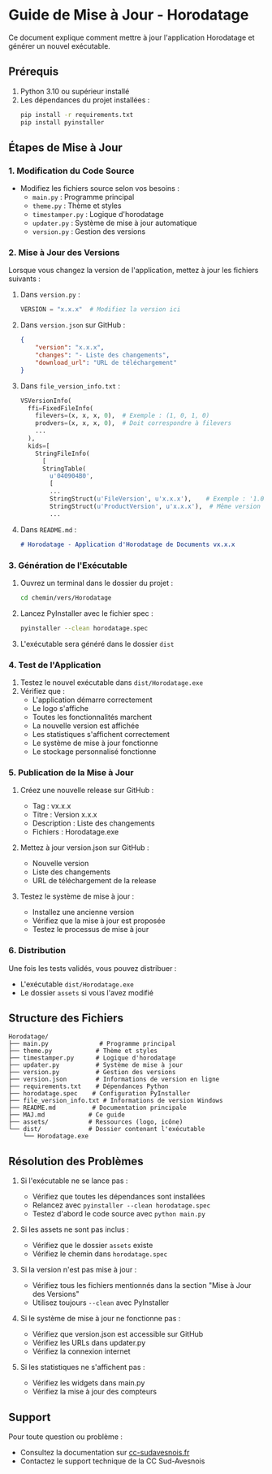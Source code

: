 # Guide de Mise à Jour - Horodatage

Ce document explique comment mettre à jour l'application Horodatage et générer un nouvel exécutable.

## Prérequis

1. Python 3.10 ou supérieur installé
2. Les dépendances du projet installées :
   ```bash
   pip install -r requirements.txt
   pip install pyinstaller
   ```

## Étapes de Mise à Jour

### 1. Modification du Code Source

- Modifiez les fichiers source selon vos besoins :
  - `main.py` : Programme principal
  - `theme.py` : Thème et styles
  - `timestamper.py` : Logique d'horodatage
  - `updater.py` : Système de mise à jour automatique
  - `version.py` : Gestion des versions

### 2. Mise à Jour des Versions

Lorsque vous changez la version de l'application, mettez à jour les fichiers suivants :

1. Dans `version.py` :
   ```python
   VERSION = "x.x.x"  # Modifiez la version ici
   ```

2. Dans `version.json` sur GitHub :
   ```json
   {
       "version": "x.x.x",
       "changes": "- Liste des changements",
       "download_url": "URL de téléchargement"
   }
   ```

3. Dans `file_version_info.txt` :
   ```python
   VSVersionInfo(
     ffi=FixedFileInfo(
       filevers=(x, x, x, 0),  # Exemple : (1, 0, 1, 0)
       prodvers=(x, x, x, 0),  # Doit correspondre à filevers
       ...
     ),
     kids=[
       StringFileInfo(
         [
         StringTable(
           u'040904B0',
           [
           ...
           StringStruct(u'FileVersion', u'x.x.x'),    # Exemple : '1.0.1'
           StringStruct(u'ProductVersion', u'x.x.x'),  # Même version
           ...
   ```

4. Dans `README.md` :
   ```markdown
   # Horodatage - Application d'Horodatage de Documents vx.x.x
   ```

### 3. Génération de l'Exécutable

1. Ouvrez un terminal dans le dossier du projet :
   ```bash
   cd chemin/vers/Horodatage
   ```

2. Lancez PyInstaller avec le fichier spec :
   ```bash
   pyinstaller --clean horodatage.spec
   ```

3. L'exécutable sera généré dans le dossier `dist`

### 4. Test de l'Application

1. Testez le nouvel exécutable dans `dist/Horodatage.exe`
2. Vérifiez que :
   - L'application démarre correctement
   - Le logo s'affiche
   - Toutes les fonctionnalités marchent
   - La nouvelle version est affichée
   - Les statistiques s'affichent correctement
   - Le système de mise à jour fonctionne
   - Le stockage personnalisé fonctionne

### 5. Publication de la Mise à Jour

1. Créez une nouvelle release sur GitHub :
   - Tag : vx.x.x
   - Titre : Version x.x.x
   - Description : Liste des changements
   - Fichiers : Horodatage.exe

2. Mettez à jour version.json sur GitHub :
   - Nouvelle version
   - Liste des changements
   - URL de téléchargement de la release

3. Testez le système de mise à jour :
   - Installez une ancienne version
   - Vérifiez que la mise à jour est proposée
   - Testez le processus de mise à jour

### 6. Distribution

Une fois les tests validés, vous pouvez distribuer :
- L'exécutable `dist/Horodatage.exe`
- Le dossier `assets` si vous l'avez modifié

## Structure des Fichiers

```
Horodatage/
├── main.py              # Programme principal
├── theme.py            # Thème et styles
├── timestamper.py      # Logique d'horodatage
├── updater.py          # Système de mise à jour
├── version.py          # Gestion des versions
├── version.json        # Informations de version en ligne
├── requirements.txt    # Dépendances Python
├── horodatage.spec    # Configuration PyInstaller
├── file_version_info.txt # Informations de version Windows
├── README.md          # Documentation principale
├── MAJ.md            # Ce guide
├── assets/           # Ressources (logo, icône)
└── dist/             # Dossier contenant l'exécutable
    └── Horodatage.exe
```

## Résolution des Problèmes

1. Si l'exécutable ne se lance pas :
   - Vérifiez que toutes les dépendances sont installées
   - Relancez avec `pyinstaller --clean horodatage.spec`
   - Testez d'abord le code source avec `python main.py`

2. Si les assets ne sont pas inclus :
   - Vérifiez que le dossier `assets` existe
   - Vérifiez le chemin dans `horodatage.spec`

3. Si la version n'est pas mise à jour :
   - Vérifiez tous les fichiers mentionnés dans la section "Mise à Jour des Versions"
   - Utilisez toujours `--clean` avec PyInstaller

4. Si le système de mise à jour ne fonctionne pas :
   - Vérifiez que version.json est accessible sur GitHub
   - Vérifiez les URLs dans updater.py
   - Vérifiez la connexion internet

5. Si les statistiques ne s'affichent pas :
   - Vérifiez les widgets dans main.py
   - Vérifiez la mise à jour des compteurs

## Support

Pour toute question ou problème :
- Consultez la documentation sur [cc-sudavesnois.fr](https://cc-sudavesnois.fr)
- Contactez le support technique de la CC Sud-Avesnois
